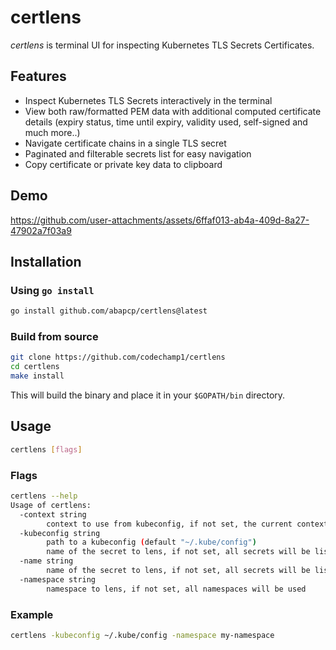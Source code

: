 # certlens
*certlens* is terminal UI for inspecting Kubernetes TLS Secrets Certificates.

## Features
- Inspect Kubernetes TLS Secrets interactively in the terminal
- View both raw/formatted PEM data with additional computed certificate details (expiry status, time until expiry, validity used, self-signed and much more..)
- Navigate certificate chains in a single TLS secret
- Paginated and filterable secrets list for easy navigation
- Copy certificate or private key data to clipboard 

## Demo
https://github.com/user-attachments/assets/6ffaf013-ab4a-409d-8a27-47902a7f03a9


## Installation
### Using `go install`
```bash
go install github.com/abapcp/certlens@latest
```
### Build from source
```bash
git clone https://github.com/codechamp1/certlens
cd certlens
make install
```
This will build the binary and place it in your `$GOPATH/bin` directory.

## Usage
```bash
certlens [flags]
```

### Flags
```bash
certlens --help
Usage of certlens:
  -context string
        context to use from kubeconfig, if not set, the current context will be used
  -kubeconfig string
        path to a kubeconfig (default "~/.kube/config")
        name of the secret to lens, if not set, all secrets will be listed
  -name string
        name of the secret to lens, if not set, all secrets will be listed
  -namespace string
        namespace to lens, if not set, all namespaces will be used
```

### Example
```bash
certlens -kubeconfig ~/.kube/config -namespace my-namespace
```


